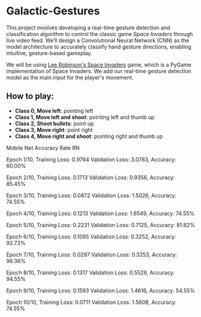 # Galactic-Gestures

This project involves developing a real-time gesture detection and classification algorithm to control the classic game *Space Invaders* through live video feed. We’ll design a Convolutional Neural Network (CNN) as the model architecture to accurately classify hand gesture directions, enabling intuitive, gesture-based gameplay. 

We will be using [Lee Robinson's Space Invaders](https://github.com/leerob/space-invaders) game, which is a PyGame implementation of Space Invaders. We add our real-time gesture detection model as the main input for the player's movement. 

## How to play:

- **Class 0, Move left**: pointing left
- **Class 1, Move left and shoot**: pointing left and thumb up
- **Class 2, Shoot bullets**: point up
- **Class 3, Move right**: point right
- **Class 4, Move right and shoot**: pointing right and thumb up

   
Mobile Net Accuracy Rate RN

Epoch 1/10, Training Loss: 0.9764
Validation Loss: 3.0783, Accuracy: 60.00%

Epoch 2/10, Training Loss: 0.1713
Validation Loss: 0.9356, Accuracy: 85.45%

Epoch 3/10, Training Loss: 0.0872
Validation Loss: 1.5026, Accuracy: 74.55%

Epoch 4/10, Training Loss: 0.1213
Validation Loss: 1.6549, Accuracy: 74.55%

Epoch 5/10, Training Loss: 0.2231
Validation Loss: 0.7125, Accuracy: 81.82%

Epoch 6/10, Training Loss: 0.1095
Validation Loss: 0.3252, Accuracy: 92.73%

Epoch 7/10, Training Loss: 0.0297
Validation Loss: 0.3253, Accuracy: 96.36%

Epoch 8/10, Training Loss: 0.1317
Validation Loss: 0.5529, Accuracy: 94.55%

Epoch 9/10, Training Loss: 0.1593
Validation Loss: 1.4616, Accuracy: 54.55%

Epoch 10/10, Training Loss: 0.0711
Validation Loss: 1.5608, Accuracy: 74.55%
